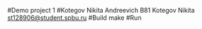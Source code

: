 #Demo project 1
#Kotegov Nikita Andreevich B81
Kotegov Nikita st128906@student.spbu.ru
#Build
make
#Run
